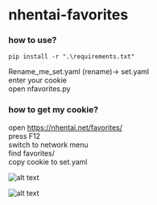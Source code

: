 # nhentai-favorites

### how to use?
`pip install -r ".\requirements.txt"`


Rename_me_set.yaml (rename)-> set.yaml  
enter your cookie  
open nfavorites.py

### how to get my cookie?

open https://nhentai.net/favorites/  
press F12  
switch to network menu  
find favorites/  
copy cookie to set.yaml

![alt text](https://github.com/phillychi3/nhentai-favorites/blob/main/image/nhentai_cookie.png?raw=true)

![alt text](https://github.com/phillychi3/nhentai-favorites/blob/main/image/csv.png?raw=true)
